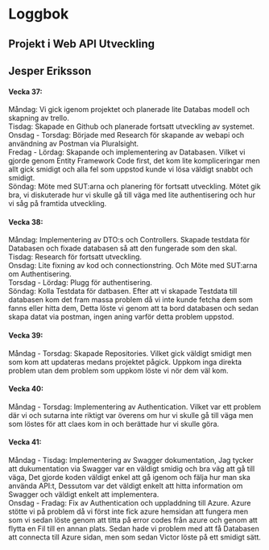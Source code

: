 <h1>Loggbok</h1>
<h2>Projekt i Web API Utveckling<h2>
<h2>Jesper Eriksson</h2>
</center>

<h4>Vecka 37:</h4>

Måndag: Vi gick igenom projektet och planerade lite Databas modell och skapning av trello.<br/>
Tisdag: Skapade en Github och planerade fortsatt utveckling av systemet.<br/>
Onsdag - Torsdag: Började med Research för skapande av webapi och användning av Postman via Pluralsight.<br/>
Fredag - Lördag: Skapande och implementering av Databasen. Vilket vi gjorde genom Entity Framework Code first, det kom lite kompliceringar men allt gick smidigt och alla fel som uppstod kunde vi lösa väldigt snabbt och smidigt.<br/>
Söndag: Möte med SUT:arna och planering för fortsatt utveckling. Mötet gik bra, vi diskuterade hur vi skulle gå till väga med lite authentisering och hur vi såg på framtida utveckling.<br/>

<h4>Vecka 38:</h4>

Måndag: Implementering av DTO:s och Controllers. Skapade testdata för Databasen och fixade databasen så att den fungerade som den skal.<br/>
Tisdag: Research för fortsatt utveckling.<br/>
Onsdag: Lite fixning av kod och connectionstring. Och Möte med SUT:arna om Authentisering.<br/>
Torsdag - Lördag: Plugg för authentisering.<br/>
Söndag: Kolla Testdata för datbasen. Efter att vi skapade Testdata till databasen kom det fram massa problem då vi inte kunde fetcha dem som fanns eller hitta dem, Detta löste vi genom att ta bord databasen och sedan skapa datat via postman, ingen aning varför detta problem uppstod.<br/>

<h4>Vecka 39:</h4>

Måndag - Torsdag: Skapade Repositories. Vilket gick väldigt smidigt men som kom att updateras medans projektet pågick. Uppkom inga direkta problem utan dem problem som uppkom löste vi nör dem väl kom.<br/>

<h4>Vecka 40:</h4>

Måndag - Torsdag: Implementering av Authentication. Vilket var ett problem där vi och sutarna inte riktigt var överens om hur vi skulle gå till väga men som löstes för att claes kom in och berättade hur vi skulle göra.<br/>

<h4>Vecka 41:</h4>

Måndag - Tisdag: Implementering av Swagger dokumentation, Jag tycker att dukumentation via Swagger var en väldigt smidig och bra väg att gå till väga, Det gjorde koden väldigt enkel att gå igenom och fälja hur man ska använda API:t, Dessutom var det väldigt enkelt att hitta information om Swagger och väldigt enkelt att implementera.<br/>
Onsdag - Fradag: Fix av Authentication och uppladdning till Azure. Azure stötte vi på problem då vi först inte fick azure hemsidan att fungera men som vi sedan löste genom att titta på error codes från azure och genom att flytta en Fil till en annan plats. Sedan hade vi problem med att få Databasen att connecta till Azure sidan, men som sedan Victor löste på ett smidigt sätt.
